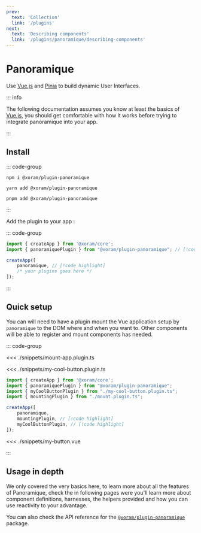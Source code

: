 ```yaml
---
prev:
  text: 'Collection'
  link: '/plugins'
next:
  text: 'Describing components'
  link: '/plugins/panoramique/describing-components'
---
```


# Panoramique

Use [Vue.js](https://vuejs.org/) and [Pinia](https://pinia.vuejs.org/) to build
dynamic User Interfaces.

::: info

The following documentation assumes you know at least the basics
of [Vue.js](https://vuejs.org/), you should get comfortable with how it works
before trying to integrate panoramique into your app.

:::

## Install

::: code-group

```shell:no-line-numbers [npm]
npm i @xoram/plugin-panoramique
```

```shell:no-line-numbers [yarn]
yarn add @xoram/plugin-panoramique
```

```shell:no-line-numbers [pnpm]
pnpm add @xoram/plugin-panoramique
```

:::

Add the plugin to your app :

::: code-group

```ts [my-app.ts]
import { createApp } from '@xoram/core';
import { panoramiquePlugin } from "@xoram/plugin-panoramique"; // [!code highlight]

createApp([
	panoramique, // [!code highlight]
	/* your plugins goes here */
]);
```

:::

## Quick setup

You can will need to have a plugin mount the Vue application setup by
`panoramique` to the DOM where and when you want to. Other components will be
able to register and mount components has needed.

::: code-group

<<< ./snippets/mount-app.plugin.ts

<<< ./snippets/my-cool-button.plugin.ts

```ts [my-app.ts]
import { createApp } from '@xoram/core';
import { panoramiquePlugin } from "@xoram/plugin-panoramique";
import { myCoolButtonPlugin } from "./my-cool-button.plugin.ts";
import { mountingPlugin } from "./mount.plugin.ts";

createApp([
	panoramique,
	mountingPlugin, // [!code highlight]
	myCoolButtonPlugin, // [!code highlight]
]);
```

<<< ./snippets/my-button.vue

:::

## Usage in depth

We only covered the very basics here, to learn more about all the features of
Panoramique, check the in following pages were you'll learn more about component
definitions, harnesses, the helpers provided and how you can use reactivity to
your advantage.

You can also check the API reference for the
[`@xoram/plugin-panoramique`](/api-reference/panoramique) package.
